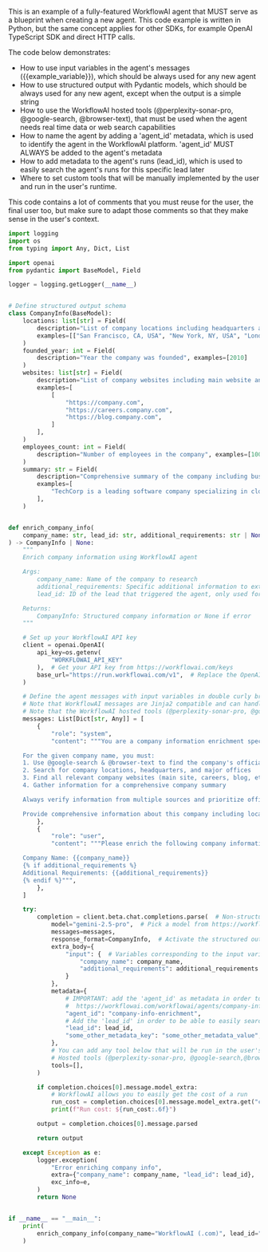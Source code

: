 
This is an example of a fully-featured WorkflowAI agent that MUST serve as a blueprint when creating a new agent. This code example is written in Python, but the same concept applies for other SDKs, for example OpenAI TypeScript SDK and direct HTTP calls.

The code below demonstrates:
- How to use input variables in the agent's messages ({{example_variable}}), which should be always used for any new agent
- How to use structured output with Pydantic models, which should be always used for any new agent, except when the output is a simple string
- How to use the WorkflowAI hosted tools (@perplexity-sonar-pro, @google-search, @browser-text), that must be used when the agent needs real time data or web search capabilities
- How to name the agent by adding a 'agent_id' metadata, which is used to identify the agent in the WorkflowAI platform. 'agent_id'  MUST ALWAYS be added to the agent's metadata
- How to add metadata to the agent's runs (lead_id), which is used to easily search the agent's runs for this specific lead later
- Where to set custom tools that will be manually implemented by the user and run in the user's runtime.

This code contains a lot of comments that you must reuse for the user, the final user too, but make sure to adapt those comments so that they make sense in the user's context.

```python
import logging
import os
from typing import Any, Dict, List

import openai
from pydantic import BaseModel, Field

logger = logging.getLogger(__name__)


# Define structured output schema
class CompanyInfo(BaseModel):
    locations: list[str] = Field(
        description="List of company locations including headquarters and major offices",  # description and examples help the agent understand the expected output
        examples=[["San Francisco, CA, USA", "New York, NY, USA", "London, UK"]],
    )
    founded_year: int = Field(
        description="Year the company was founded", examples=[2010]
    )
    websites: list[str] = Field(
        description="List of company websites including main website and relevant subdomains. Only include TLDs",
        examples=[
            [
                "https://company.com",
                "https://careers.company.com",
                "https://blog.company.com",
            ]
        ],
    )
    employees_count: int = Field(
        description="Number of employees in the company", examples=[1000]
    )
    summary: str = Field(
        description="Comprehensive summary of the company including business model, key products/services, and market position",
        examples=[
            "TechCorp is a leading software company specializing in cloud infrastructure solutions, serving over 10,000 enterprise customers globally with their flagship platform that enables scalable application deployment."
        ],
    )


def enrich_company_info(
    company_name: str, lead_id: str, additional_requirements: str | None = None
) -> CompanyInfo | None:
    """
    Enrich company information using WorkflowAI agent

    Args:
        company_name: Name of the company to research
        additional_requirements: Specific additional information to extract
        lead_id: ID of the lead that triggered the agent, only used for metadata in order to faciliate tracking down the road

    Returns:
        CompanyInfo: Structured company information or None if error
    """

    # Set up your WorkflowAI API key
    client = openai.OpenAI(
        api_key=os.getenv(
            "WORKFLOWAI_API_KEY"
        ),  # Get your API key from https://workflowai.com/keys
        base_url="https://run.workflowai.com/v1",  # Replace the OpenAI base URL with the WorkflowAI one
    )

    # Define the agent messages with input variables in double curly braces {{}}
    # Note that WorkflowAI messages are Jinja2 compatible and can handle if statements (see: {% if additional_requirements %})
    # Note that the WorkflowAI hosted tools (@perplexity-sonar-pro, @google-search, @browser-text) are directly added into the messages and DO NOT need to be also added to the 'tools' parameter of the client.beta.chat.completions.parse call
    messages: List[Dict[str, Any]] = [
        {
            "role": "system",
            "content": """You are a company information enrichment specialist. Your task is to gather comprehensive information about companies using web search and provide structured, accurate data.

    For the given company name, you must:
    1. Use @google-search & @browser-text to find the company's official information
    2. Search for company locations, headquarters, and major offices
    3. Find all relevant company websites (main site, careers, blog, etc.)
    4. Gather information for a comprehensive company summary

    Always verify information from multiple sources and prioritize official company sources. Be thorough but concise in your responses.

    Provide comprehensive information about this company including locations, websites, and a detailed summary. If additional requirements are specified, make sure to address those specifically.""",
        },
        {
            "role": "user",
            "content": """Please enrich the following company information:

    Company Name: {{company_name}}
    {% if additional_requirements %}
    Additional Requirements: {{additional_requirements}}
    {% endif %}""",
        },
    ]

    try:
        completion = client.beta.chat.completions.parse(  # Non-structured output is also supported with 'client.chat.completions.parse'
            model="gemini-2.5-pro",  # Pick a model from https://workflowai.com/models, more than 100 models are available
            messages=messages,
            response_format=CompanyInfo,  # Activate the structured output by passing the Pydantic model here
            extra_body={
                "input": {  # Variables corresponding to the input variables in the messages are passed as a dictionary here
                    "company_name": company_name,
                    "additional_requirements": additional_requirements or "",
                }
            },
            metadata={
                # IMPORTANT: add the 'agent_id' as metadata in order to have all the agent's runs logged at:
                #  https://workflowai.com/workflowai/agents/company-info-enrichment/1/runs
                "agent_id": "company-info-enrichment",
                # Add the 'lead_id' in order to be able to easily search the agent's runs for this specific lead later
                "lead_id": lead_id,
                "some_other_metadata_key": "some_other_metadata_value",
            },
            # You can add any tool below that will be run in the user's runtime.
            # Hosted tools (@perplexity-sonar-pro, @google-search,@browser-text) are already included in the messages and DO NOT need to be added here
            tools=[],
        )

        if completion.choices[0].message.model_extra:
            # WorkflowAI allows you to easily get the cost of a run
            run_cost = completion.choices[0].message.model_extra.get("cost_usd", 0)
            print(f"Run cost: ${run_cost:.6f}")

        output = completion.choices[0].message.parsed

        return output

    except Exception as e:
        logger.exception(
            "Error enriching company info",
            extra={"company_name": company_name, "lead_id": lead_id},
            exc_info=e,
        )
        return None


if __name__ == "__main__":
    print(
        enrich_company_info(company_name="WorkflowAI (.com)", lead_id="example_lead_id")
    )

```

